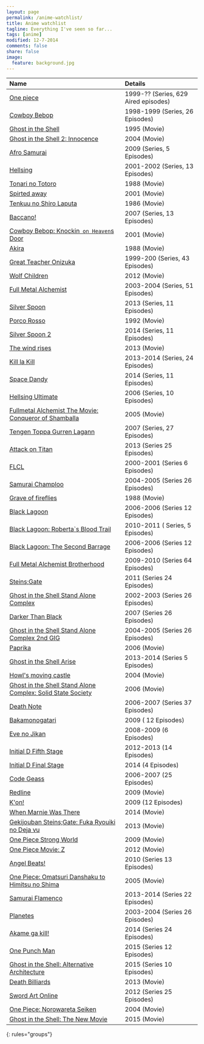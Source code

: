 ```yaml
---
layout: page
permalink: /anime-watchlist/
title: Anime watchlist
tagline: Everything I've seen so far...
tags: [anime]
modified: 12-7-2014
comments: false
share: false
image:
  feature: background.jpg
---
```


| Name    | Details |
|:--------|:--------|
| [One piece](http://anidb.net/perl-bin/animedb.pl?show=anime&aid=69)   | 1999-?? (Series, 629 Aired episodes)  |
| [Cowboy Bebop](http://anidb.net/perl-bin/animedb.pl?show=anime&aid=23)| 1998-1999 (Series, 26 Episodes)   |
| [Ghost in the Shell](http://anidb.net/perl-bin/animedb.pl?show=anime&aid=61)| 1995 (Movie)   |
| [Ghost in the Shell 2: Innocence](http://anidb.net/perl-bin/animedb.pl?show=anime&aid=890) | 2004 (Movie) |
| [Afro Samurai](http://anidb.net/perl-bin/animedb.pl?show=anime&aid=2656)     | 2009 (Series, 5 Episodes) |
| [Hellsing](http://anidb.net/perl-bin/animedb.pl?show=anime&aid=32)  | 2001-2002 (Series, 13 Episodes)   |
| [Tonari no Totoro](http://anidb.net/perl-bin/animedb.pl?show=anime&aid=303) | 1988 (Movie) |
| [Spirted away](http://anidb.net/perl-bin/animedb.pl?show=anime&aid=112) | 2001 (Movie) |
| [Tenkuu no Shiro Laputa](http://anidb.net/perl-bin/animedb.pl?show=anime&aid=331) | 1986 (Movie) |
| [Baccano!](http://anidb.net/perl-bin/animedb.pl?show=anime&aid=4897) | 2007 (Series, 13 Episodes) |
| [Cowboy Bebop: Knockin` on Heaven`s Door](http://anidb.net/perl-bin/animedb.pl?show=anime&aid=219) | 2001 (Movie) |
| [Akira](http://anidb.net/perl-bin/animedb.pl?show=anime&aid=28) | 1988 (Movie) |
| [Great Teacher Onizuka](http://anidb.net/perl-bin/animedb.pl?show=anime&aid=191) | 1999-200 (Series, 43 Episodes) |
| [Wolf Children](http://anidb.net/perl-bin/animedb.pl?show=anime&aid=8832) | 2012 (Movie) |
| [Full Metal Alchemist](http://anidb.net/perl-bin/animedb.pl?show=anime&aid=979) | 2003-2004 (Series, 51 Episodes) |
| [Silver Spoon](http://anidb.net/perl-bin/animedb.pl?show=anime&aid=9606) | 2013 (Series, 11 Episodes) |
| [Porco Rosso](http://anidb.net/perl-bin/animedb.pl?show=anime&aid=306) | 1992 (Movie) |
| [Silver Spoon 2](http://anidb.net/perl-bin/animedb.pl?show=anime&aid=9968) | 2014 (Series, 11 Episodes) |
| [The wind rises](http://anidb.net/perl-bin/animedb.pl?show=anime&aid=9514) | 2013 (Movie) |
| [Kill la Kill](http://anidb.net/perl-bin/animedb.pl?show=anime&aid=9875) | 2013-2014 (Series, 24 Episodes)  |
| [Space Dandy](http://anidb.net/perl-bin/animedb.pl?show=anime&aid=10027) | 2014 (Series, 11 Episodes) |
| [Hellsing Ultimate](http://anidb.net/perl-bin/animedb.pl?show=anime&aid=3296) | 2006 (Series, 10 Episodes) |
| [Fullmetal Alchemist The Movie: Conqueror of Shamballa](http://anidb.net/perl-bin/animedb.pl?show=anime&aid=2359) | 2005 (Movie) |
| [Tengen Toppa Gurren Lagann](http://anidb.net/perl-bin/animedb.pl?show=anime&aid=4575) | 2007 (Series, 27 Episodes) |
| [Attack on Titan](http://anidb.net/perl-bin/animedb.pl?show=anime&aid=9541) |  2013 (Series 25 Episodes) |
| [FLCL](http://anidb.net/perl-bin/animedb.pl?show=anime&aid=117)| 2000-2001 (Series 6 Episodes) |
| [Samurai Champloo](http://anidb.net/perl-bin/animedb.pl?show=anime&aid=1543)| 2004-2005 (Series 26 Episodes) |
| [Grave of fireflies](http://anidb.net/perl-bin/animedb.pl?show=anime&aid=332) | 1988 (Movie) |
| [Black Lagoon](http://anidb.net/perl-bin/animedb.pl?show=anime&aid=3395) | 2006-2006  (Series 12 Episodes) | 
| [Black Lagoon: Roberta`s Blood Trail](http://anidb.net/perl-bin/animedb.pl?show=anime&aid=6645) | 2010-2011 ( Series, 5 Episodes) |
| [Black Lagoon: The Second Barrage](http://anidb.net/perl-bin/animedb.pl?show=anime&aid=4597) | 2006-2006 (Series 12 Episodes) |
| [Full Metal Alchemist Brotherhood](http://anidb.net/perl-bin/animedb.pl?show=anime&aid=6107) | 2009-2010 (Series 64 Episodes) |
| [Steins;Gate](http://anidb.net/perl-bin/animedb.pl?show=anime&aid=7729) | 2011 (Series 24 Episodes) |
| [Ghost in the Shell Stand Alone Complex](http://anidb.net/perl-bin/animedb.pl?show=anime&aid=247) | 2002-2003 (Series 26 Episodes) |
| [Darker Than Black](http://anidb.net/perl-bin/animedb.pl?show=anime&aid=4906) | 2007 (Series 26 Episodes) |
| [Ghost in the Shell Stand Alone Complex 2nd GIG](http://anidb.net/perl-bin/animedb.pl?show=anime&aid=1176) | 2004-2005 (Series 26 Episodes) |
| [Paprika](http://anidb.net/perl-bin/animedb.pl?show=anime&aid=4191) | 2006 (Movie) |
| [Ghost in the Shell Arise](http://anidb.net/perl-bin/animedb.pl?show=anime&aid=9658) | 2013-2014 (Series 5 Episodes) |
| [Howl's moving castle](http://anidb.net/perl-bin/animedb.pl?show=anime&aid=1218) | 2004 (Movie) |
| [Ghost in the Shell Stand Alone Complex: Solid State Society](http://anidb.net/perl-bin/animedb.pl?show=anime&aid=4414) | 2006 (Movie) |
| [Death Note](http://anidb.net/perl-bin/animedb.pl?show=anime&aid=4563) | 2006-2007 (Series 37 Episodes) |
| [Bakamonogatari](http://anidb.net/perl-bin/animedb.pl?show=anime&aid=6327) | 2009 ( 12 Episodes) |
| [Eve no Jikan](http://anidb.net/perl-bin/animedb.pl?show=anime&aid=5132) | 2008-2009 (6 Episodes) |
| [Initial D Fifth Stage](http://anidb.net/perl-bin/animedb.pl?show=anime&aid=9344) | 2012-2013 (14 Episodes) |
| [Initial D Final Stage](http://anidb.net/perl-bin/animedb.pl?show=anime&aid=10486) | 2014 (4 Episodes) |
| [Code Geass](http://anidb.net/perl-bin/animedb.pl?show=anime&aid=4521) | 2006-2007 (25 Episodes) |
| [Redline](http://anidb.net/perl-bin/animedb.pl?show=anime&aid=6529) | 2009 (Movie) |
| [K'on!](http://anidb.net/perl-bin/animedb.pl?show=anime&aid=6257) | 2009 (12 Episodes) |
| [When Marnie Was There](http://anidb.net/perl-bin/animedb.pl?show=anime&aid=10313) | 2014 (Movie) |
| [Gekijouban Steins;Gate: Fuka Ryouiki no Deja vu](http://anidb.net/perl-bin/animedb.pl?show=anime&aid=8655) | 2013 (Movie) |
| [One Piece Strong World](http://anidb.net/perl-bin/animedb.pl?show=anime&aid=6537) | 2009 (Movie) |
| [One Piece Movie: Z](http://anidb.net/perl-bin/animedb.pl?show=anime&aid=8940) | 2012 (Movie) |
| [Angel Beats!](http://anidb.net/perl-bin/animedb.pl?show=anime&aid=6564) | 2010 (Series 13 Episodes) |
| [One Piece: Omatsuri Danshaku to Himitsu no Shima](http://anidb.net/perl-bin/animedb.pl?show=anime&aid=2644) | 2005 (Movie) |
| [Samurai Flamenco](http://anidb.net/perl-bin/animedb.pl?show=anime&aid=9967) | 2013-2014 (Series 22 Episodes) |
| [Planetes](http://anidb.net/perl-bin/animedb.pl?show=anime&aid=895) | 2003-2004 (Series 26 Episodes) |
| [Akame ga kill!](http://anidb.net/perl-bin/animedb.pl?show=anime&aid=10407) | 2014 (Series 24 Episodes) |
| [One Punch Man](http://anidb.net/perl-bin/animedb.pl?show=anime&aid=11123) | 2015 (Series 12 Episodes) |
| [Ghost in the Shell: Alternative Architecture](http://anidb.net/perl-bin/animedb.pl?show=anime&aid=11023) | 2015 (Series 10 Episodes) |
| [Death Billiards](https://anidb.net/perl-bin/animedb.pl?show=anime&aid=9253) | 2013 (Movie) |
| [Sword Art Online](https://anidb.net/perl-bin/animedb.pl?show=anime&aid=8692) | 2012 (Series 25 Episodes) |
| [One Piece: Norowareta Seiken](https://anidb.net/perl-bin/animedb.pl?show=anime&aid=2036) | 2004 (Movie) |
| [Ghost in the Shell: The New Movie](https://anidb.net/perl-bin/animedb.pl?show=anime&aid=10824) | 2015 (Movie) |
{: rules="groups"}
